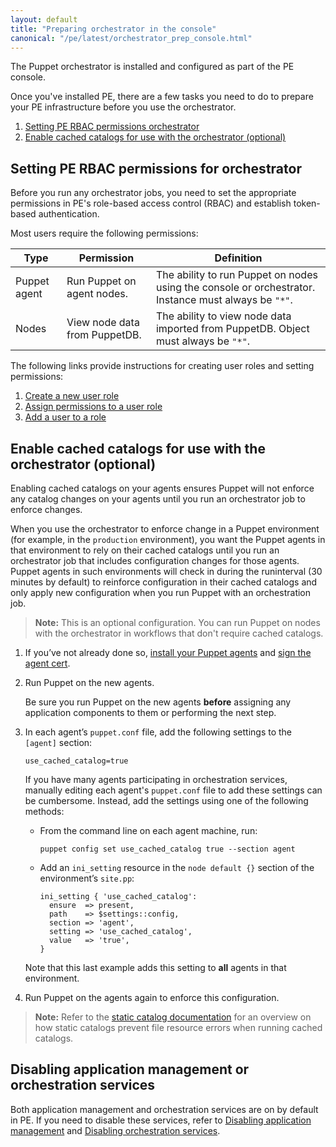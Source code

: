 ```yaml
---
layout: default
title: "Preparing orchestrator in the console"
canonical: "/pe/latest/orchestrator_prep_console.html"
---
```


The Puppet orchestrator is installed and configured as part of the PE console. 

Once you've installed PE, there are a few tasks you need to do to prepare your PE infrastructure before you use the orchestrator.

1. [Setting PE RBAC permissions orchestrator](#setting-pe-rbac-permissions-and-token-authentication-for-puppet-orchestrator)
2. [Enable cached catalogs for use with the orchestrator (optional)](#enable-cached-catalogs-for-use-with-the-orchestrator-optional)

## Setting PE RBAC permissions for orchestrator

Before you run any orchestrator jobs, you need to set the appropriate permissions in PE's role-based access control (RBAC) and establish token-based authentication.

Most users require the following permissions:

Type              | Permission                   | Definition
------------------|------------------------------|------------
Puppet agent     | Run Puppet on agent nodes. | The ability to run Puppet on nodes using the console or orchestrator. Instance must always be `"*"`. 
Nodes             | View node data from PuppetDB. | The ability to view node data imported from PuppetDB. Object must always be `"*"`.

The following links provide instructions for creating user roles and setting permissions:

1. [Create a new user role](./rbac_user_roles.html#create-a-new-user-role)
2. [Assign permissions to a user role](./rbac_user_roles.html#assign-permissions-to-a-user-role)
3. [Add a user to a role](./rbac_user_roles.html#add-a-user-to-a-user-role)

## Enable cached catalogs for use with the orchestrator (optional)

Enabling cached catalogs on your agents ensures Puppet will not enforce any catalog changes on your agents until you run an orchestrator job to enforce changes.  

When you use the orchestrator to enforce change in a Puppet environment (for example, in the `production` environment), you want the Puppet agents in that environment to rely on their cached catalogs until you run an orchestrator job that includes configuration changes for those agents. Puppet agents in such environments will check in during the runinterval (30 minutes by default) to reinforce configuration in their cached catalogs and only apply new configuration when you run Puppet with an orchestration job.

>**Note:** This is an optional configuration. You can run Puppet on nodes with the orchestrator in workflows that don't require cached catalogs.

1. If you’ve not already done so, [install your Puppet agents](./install_agents.html) and [sign the agent cert](./console_cert_mgmt.html#rejecting-and-approving-nodes).
2. Run Puppet on the new agents.

   Be sure you run Puppet on the new agents **before** assigning any application components to them or performing the next step.

3. In each agent’s `puppet.conf` file, add the following settings to the `[agent]` section:

   ~~~
   use_cached_catalog=true
   ~~~

   If you have many agents participating in orchestration services, manually editing each agent's `puppet.conf` file to add these settings can be cumbersome. Instead, add the settings using one of the following methods:

   - From the command line on each agent machine, run:

     ~~~
     puppet config set use_cached_catalog true --section agent
     ~~~

   - Add an `ini_setting` resource in the `node default {}` section of the environment’s `site.pp`:

     ~~~
     ini_setting { 'use_cached_catalog':
       ensure  => present,
       path    => $settings::config,
       section => 'agent',
       setting => 'use_cached_catalog',
       value   => 'true',
     }
     ~~~

   Note that this last example adds this setting to **all** agents in that environment.

4. Run Puppet on the agents again to enforce this configuration.


>**Note:** Refer to the [static catalog documentation](./static_catalogs.html) for an overview on how static catalogs prevent file resource errors when running cached catalogs.

## Disabling application management or orchestration services

Both application management and orchestration services are on by default in PE. If you need to disable these services, refer to [Disabling application management](./config_orchestration.html#disabling-application-management) and [Disabling orchestration services](./config_orchestration.html#disabling-orchestration-services).